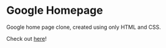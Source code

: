 # Google Homepage
Google home page clone, created using only HTML and CSS.

Check out [here](https://chico-dev.github.io/google-homepage/)!